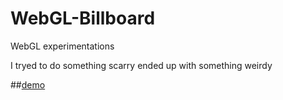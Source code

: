 # WebGL-Billboard
WebGL experimentations

I tryed to do something scarry ended up with something weirdy

##[demo](perso.csgo-mates.com/WebGL-BillBoard)
